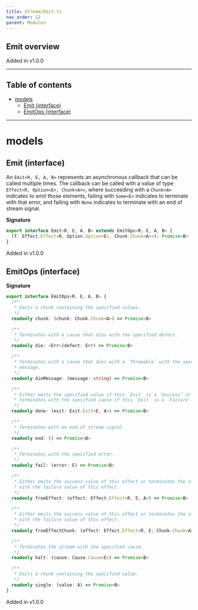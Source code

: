 ```yaml
---
title: Stream/Emit.ts
nav_order: 12
parent: Modules
---
```


## Emit overview

Added in v1.0.0

---

<h2 class="text-delta">Table of contents</h2>

- [models](#models)
  - [Emit (interface)](#emit-interface)
  - [EmitOps (interface)](#emitops-interface)

---

# models

## Emit (interface)

An `Emit<R, E, A, B>` represents an asynchronous callback that can be
called multiple times. The callback can be called with a value of type
`Effect<R, Option<E>, Chunk<A>>`, where succeeding with a `Chunk<A>`
indicates to emit those elements, failing with `Some<E>` indicates to
terminate with that error, and failing with `None` indicates to terminate
with an end of stream signal.

**Signature**

```ts
export interface Emit<R, E, A, B> extends EmitOps<R, E, A, B> {
  (f: Effect.Effect<R, Option.Option<E>, Chunk.Chunk<A>>): Promise<B>
}
```

Added in v1.0.0

## EmitOps (interface)

**Signature**

```ts
export interface EmitOps<R, E, A, B> {
  /**
   * Emits a chunk containing the specified values.
   */
  readonly chunk: (chunk: Chunk.Chunk<A>) => Promise<B>

  /**
   * Terminates with a cause that dies with the specified defect.
   */
  readonly die: <Err>(defect: Err) => Promise<B>

  /**
   * Terminates with a cause that dies with a `Throwable` with the specified
   * message.
   */
  readonly dieMessage: (message: string) => Promise<B>

  /**
   * Either emits the specified value if this `Exit` is a `Success` or else
   * terminates with the specified cause if this `Exit` is a `Failure`.
   */
  readonly done: (exit: Exit.Exit<E, A>) => Promise<B>

  /**
   * Terminates with an end of stream signal.
   */
  readonly end: () => Promise<B>

  /**
   * Terminates with the specified error.
   */
  readonly fail: (error: E) => Promise<B>

  /**
   * Either emits the success value of this effect or terminates the stream
   * with the failure value of this effect.
   */
  readonly fromEffect: (effect: Effect.Effect<R, E, A>) => Promise<B>

  /**
   * Either emits the success value of this effect or terminates the stream
   * with the failure value of this effect.
   */
  readonly fromEffectChunk: (effect: Effect.Effect<R, E, Chunk.Chunk<A>>) => Promise<B>

  /**
   * Terminates the stream with the specified cause.
   */
  readonly halt: (cause: Cause.Cause<E>) => Promise<B>

  /**
   * Emits a chunk containing the specified value.
   */
  readonly single: (value: A) => Promise<B>
}
```

Added in v1.0.0
